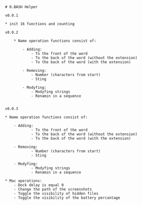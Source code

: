     # 0.BASH Helper 
    
    v0.0.1
    
    * init 16 functions and counting
    
    v0.0.2
    
        * Name operation functions consist of:
    
            - Adding:
                - To the front of the word
                - To the back of the word (without the extension)
                - To the back of the word (with the extension)
    
            - Removing:
                - Number (characters from start)
                - Sting
    
            - Modyfing:
                - Modyfing strings
                - Renamin in a sequence
    
    
    v0.0.3
    
    * Name operation functions consist of:
    
        - Adding:
                - To the front of the word
                - To the back of the word (without the extension)
                - To the back of the word (with the extension)
    
        - Removing:
                - Number (characters from start)
                - Sting
    
        - Modyfing:
                - Modyfing strings
                - Renamin in a sequence
    
    * Mac operations: 
        - Dock delay is equal 0
        - Change the path of the screenshots
        - Toggle the visibility of hidden files
        - Toggle the visibility of the battery percantage 

